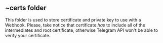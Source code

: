 ## ~certs folder
This folder is used to store certificate and private key to use with a Webhook.
Please, take notice that certificate *has* to include all of the intermediates and root certificate, otherwise Telegram API won't be able to verify your certificate.  
